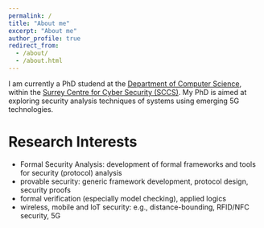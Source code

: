 ```yaml
---
permalink: /
title: "About me"
excerpt: "About me"
author_profile: true
redirect_from: 
  - /about/
  - /about.html
---
```


I am currently a PhD studend at the [Department of Computer Science](https://www.surrey.ac.uk/department-computer-science),  within the [Surrey Centre for Cyber Security (SCCS)](https://www.surrey.ac.uk/surrey-centre-cyber-security"). My PhD is aimed at exploring security analysis techniques of systems using emerging 5G technologies.

Research Interests
======
  - Formal Security Analysis: development of formal frameworks and tools for security (protocol) analysis
  - provable security: generic framework development, protocol design, security proofs
  - formal verification (especially model checking), applied logics
  - wireless, mobile and IoT security: e.g., distance-bounding, RFID/NFC security, 5G